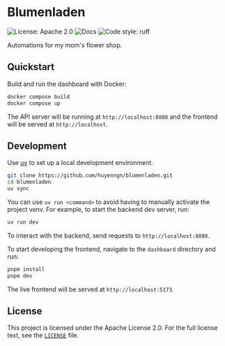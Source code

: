 # Blumenladen

![License: Apache 2.0](https://img.shields.io/github/license/huyenngn/blumenladen)
![Docs](https://github.com/huyenngn/blumenladen/actions/workflows/docs.yml/badge.svg)
![Code style: ruff](https://img.shields.io/badge/code%20style-ruff-000000.svg)

Automations for my mom's flower shop.

## Quickstart

Build and run the dashboard with Docker:

```sh
docker compose build
docker compose up
```

The API server will be running at `http://localhost:8080` and the frontend will be served at `http://localhost`.

## Development

Use [uv](https://docs.astral.sh/uv/) to set up a local development environment.

```sh
git clone https://github.com/huyenngn/blumenladen.git
cd blumenladen
uv sync
```

You can use `uv run <command>` to avoid having to manually activate the project
venv. For example, to start the backend dev server, run:

```sh
uv run dev
```

To interact with the backend, send requests to `http://localhost:8080`.

To start developing the frontend, navigate to the `dashboard` directory and run:

```sh
pnpm install
pnpm dev
```

The live frontend will be served at `http://localhost:5173`.

## License

This project is licensed under the Apache License 2.0. For the full license text, see the [`LICENSE`](LICENSE) file.
